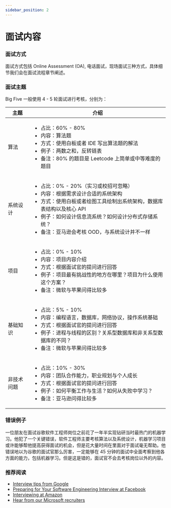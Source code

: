 ```yaml
---
sidebar_position: 2
---
```


# 面试内容

### 面试方式
面试方式包括 Online Assessment (OA), 电话面试，现场面试三种方式，具体细节我们会在面试流程章节阐述。

### 面试主题
Big Five 一般使用 4 - 5 轮面试进行考核，分别为：

| 主题        | 介绍 |
| ----------- | ---- |
| 算法        | <ul><li>占比：60% - 80%</li><li>内容：算法题</li><li>方式：使用白板或者 IDE 写出算法题的解法</li><li>例子：两数之和，反转链表</li><li>备注：80% 的题目是 Leetcode 上简单或中等难度的题目</li></ul>|
| 系统设计    | <ul><li>占比：0% - 20%（实习或校招可忽略）</li><li>内容：根据需求设计合适的系统架构</li><li>方式：使用白板或者绘图工具绘制出系统架构，数据库表结构以及核心 API</li><li>例子：如何设计信息流系统？如何设计分布式存储系统？</li><li>备注：亚马逊会考核 OOD，与系统设计并不一样</li></ul>|
| 项目        | <ul><li>占比：0% - 10%</li><li>内容：项目内容介绍</li><li>方式：根据面试官的提问进行回答</li><li>例子：项目最有挑战性的地方在哪里？项目为什么使用这个方案？</li><li>备注：微软与苹果问得比较多</li></ul>|
| 基础知识    | <ul><li>占比：5% - 10%</li><li>内容：编程语言，数据库，网络协议，操作系统基础</li><li>方式：根据面试官的提问进行回答</li><li>例子：进程与线程的区别？关系型数据库和非关系型数据库的不同？</li><li>备注：微软与苹果问得比较多</li></ul>|
| 非技术问题   | <ul><li>占比：10% - 30%</li><li>内容：团队合作能力，职业规划与个人成长</li><li>方式：根据面试官的提问进行回答</li><li>例子：如何平衡工作与生活？如何从失败中学习？</li><li>备注：亚马逊问得比较多</li></ul>|

### 错误例子
一位朋友在面试谷歌软件工程师岗位之前花了一年半实现钻研当时最热门的机器学习。他犯了一个关键错误，软件工程师主要考核算法以及系统设计，机器学习项目或许能够帮他提高获得面试的机会，但是花大量时间在里面对于面试毫无帮助。他错误地以为谷歌的面试官那么厉害，一定能够在 45 分钟的面试中全面考察到他各方面的能力，包括机器学习。但是这是错的，面试官不会去考核岗位以外的内容。

### 推荐阅读

- [Interview tips from Google](https://careers.google.com/interview-tips/)
- [Preparing for Your Software Engineering Interview at Facebook](https://www.facebook.com/careers/life/preparing-for-your-software-engineering-interview-at-facebook)
- [Interviewing at Amazon](https://www.amazon.jobs/en/landing_pages/interviewing-at-amazon)
- [Hear from our Microsoft recruiters](https://careers.microsoft.com/u/us/en/interviewtips)
